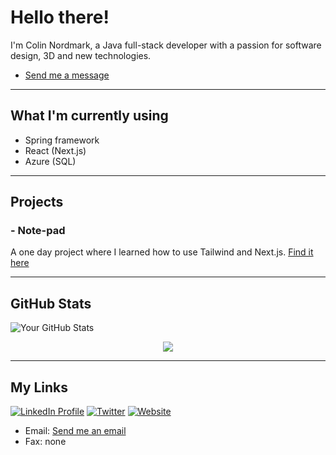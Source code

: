 # Hello there!

I'm Colin Nordmark, a Java full-stack developer with a passion for software design, 3D and new technologies.
- [Send me a message](https://www.linkedin.com/in/colinnordmark/)

---

## What I'm currently using
- Spring framework
- React (Next.js)
- Azure (SQL)

---

## Projects
### - Note-pad
A one day project where I learned how to use Tailwind and Next.js. [Find it here](https://github.com/colinnordmark/hackday-colinnordmark-frontend)

---

## GitHub Stats
![Your GitHub Stats](#GitHub_Stats_Link)

<p align="center" ><img align="center"
    src="https://github-readme-stats.vercel.app/api/top-langs?username=colinnordmark&show_icons=true&locale=en&bg_color=0d1117&text_color=ffffff&layout=compact"></p> 

---

## My Links
[![LinkedIn Profile](https://img.shields.io/badge/LinkedIn-0077B5?style=for-the-badge&logo=linkedin&logoColor=white)](https://www.linkedin.com/in/colinnordmark/)
[![Twitter](https://img.shields.io/badge/Twitter-1DA1F2?style=for-the-badge&logo=twitter&logoColor=white)](https://twitter.com/ColinNordmark)
[![Website](https://img.shields.io/badge/website-000000?style=for-the-badge&logo=About.me&logoColor=white)]()
- Email: [Send me an email](mailto:nordmarkcolin@gmail.com)
- Fax: none




<!---
colinnordmark/colinnordmark is a ✨ special ✨ repository because its `README.md` (this file) appears on your GitHub profile.
You can click the Preview link to take a look at your changes.
--->
